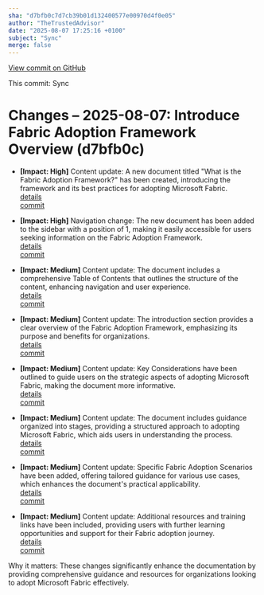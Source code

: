 ```yaml
---
sha: "d7bfb0c7d7cb39b01d132400577e00970d4f0e05"
author: "TheTrustedAdvisor"
date: "2025-08-07 17:25:16 +0100"
subject: "Sync"
merge: false
---
```


[View commit on GitHub](https://github.com/TheTrustedAdvisor/FabricAdoptionFramework/commit/d7bfb0c7d7cb39b01d132400577e00970d4f0e05)

This commit: Sync

# Changes – 2025-08-07: Introduce Fabric Adoption Framework Overview (d7bfb0c)

- **[Impact: High]** Content update: A new document titled "What is the Fabric Adoption Framework?" has been created, introducing the framework and its best practices for adopting Microsoft Fabric.  
   [details](/docs/about/changes/2025-08-07-what-is-the-fabric-adoption-framework)  
   [commit](https://github.com/TheTrustedAdvisor/FabricAdoptionFramework/commit/d7bfb0c7d7cb39b01d132400577e00970d4f0e05)

- **[Impact: High]** Navigation change: The new document has been added to the sidebar with a position of 1, making it easily accessible for users seeking information on the Fabric Adoption Framework.  
   [details](/docs/about/changes/2025-08-07-what-is-the-fabric-adoption-framework)  
   [commit](https://github.com/TheTrustedAdvisor/FabricAdoptionFramework/commit/d7bfb0c7d7cb39b01d132400577e00970d4f0e05)

- **[Impact: Medium]** Content update: The document includes a comprehensive Table of Contents that outlines the structure of the content, enhancing navigation and user experience.  
   [details](/docs/about/changes/2025-08-07-what-is-the-fabric-adoption-framework)  
   [commit](https://github.com/TheTrustedAdvisor/FabricAdoptionFramework/commit/d7bfb0c7d7cb39b01d132400577e00970d4f0e05)

- **[Impact: Medium]** Content update: The introduction section provides a clear overview of the Fabric Adoption Framework, emphasizing its purpose and benefits for organizations.  
   [details](/docs/about/changes/2025-08-07-what-is-the-fabric-adoption-framework)  
   [commit](https://github.com/TheTrustedAdvisor/FabricAdoptionFramework/commit/d7bfb0c7d7cb39b01d132400577e00970d4f0e05)

- **[Impact: Medium]** Content update: Key Considerations have been outlined to guide users on the strategic aspects of adopting Microsoft Fabric, making the document more informative.  
   [details](/docs/about/changes/2025-08-07-what-is-the-fabric-adoption-framework)  
   [commit](https://github.com/TheTrustedAdvisor/FabricAdoptionFramework/commit/d7bfb0c7d7cb39b01d132400577e00970d4f0e05)

- **[Impact: Medium]** Content update: The document includes guidance organized into stages, providing a structured approach to adopting Microsoft Fabric, which aids users in understanding the process.  
   [details](/docs/about/changes/2025-08-07-what-is-the-fabric-adoption-framework)  
   [commit](https://github.com/TheTrustedAdvisor/FabricAdoptionFramework/commit/d7bfb0c7d7cb39b01d132400577e00970d4f0e05)

- **[Impact: Medium]** Content update: Specific Fabric Adoption Scenarios have been added, offering tailored guidance for various use cases, which enhances the document's practical applicability.  
   [details](/docs/about/changes/2025-08-07-what-is-the-fabric-adoption-framework)  
   [commit](https://github.com/TheTrustedAdvisor/FabricAdoptionFramework/commit/d7bfb0c7d7cb39b01d132400577e00970d4f0e05)

- **[Impact: Medium]** Content update: Additional resources and training links have been included, providing users with further learning opportunities and support for their Fabric adoption journey.  
   [details](/docs/about/changes/2025-08-07-what-is-the-fabric-adoption-framework)  
   [commit](https://github.com/TheTrustedAdvisor/FabricAdoptionFramework/commit/d7bfb0c7d7cb39b01d132400577e00970d4f0e05)

Why it matters: These changes significantly enhance the documentation by providing comprehensive guidance and resources for organizations looking to adopt Microsoft Fabric effectively.
